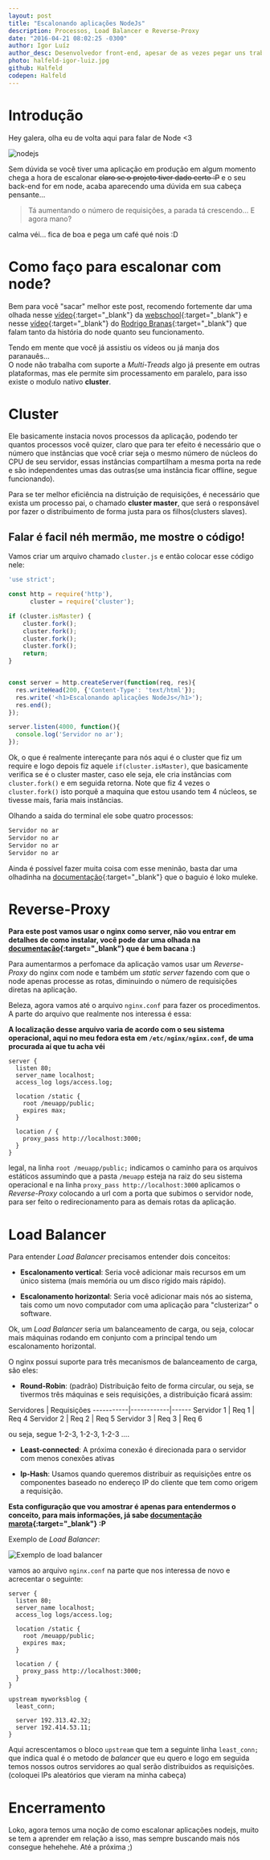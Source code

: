 ```yaml
---
layout: post
title: "Escalonando aplicações NodeJs"
description: Processos, Load Balancer e Reverse-Proxy
date: "2016-04-21 08:02:25 -0300"
author: Igor Luíz
author_desc: Desenvolvedor front-end, apesar de as vezes pegar uns trabalhos de back, curte muito javascript e compartilhar os paranauês que sabe. Um dos criadores desse blog lindão =).
photo: halfeld-igor-luiz.jpg
github: Halfeld
codepen: Halfeld
---
```


Introdução
==========

Hey galera, olha eu de volta aqui para falar de Node <3

![nodejs](/assets/img/halfeld-igor-luiz/escalonando-aplicações-nodejs/nodejs.png)

Sem dúvida se você tiver uma aplicação em produção em algum momento chega a hora de escalonar <s>claro se o projeto tiver dado certo :P</s> e o seu back-end for em node, acaba aparecendo uma dúvida em sua cabeça pensante...

> Tá aumentando o número de requisições, a parada tá crescendo... E agora mano?

calma véi... fica de boa e pega um café qué nois :D

Como faço para escalonar com node?
==================================

Bem para você "sacar" melhor este post, recomendo fortemente dar uma olhada nesse [vídeo](https://www.youtube.com/watch?v=OgfO37F6mdg){:target="_blank"} da [webschool](http://webschool.io/){:target="_blank"} e nesse [vídeo](hhttps://www.youtube.com/watch?v=KtDwdoxQL4A){:target="_blank"} do [Rodrigo Branas](https://twitter.com/rodrigobranas){:target="_blank"} que falam tanto da história do node quanto seu funcionamento.

Tendo em mente que você já assistiu os vídeos ou já manja dos paranauês...  
O node não trabalha com suporte a _Multi-Treads_ algo já presente em outras plataformas, mas ele permite sim processamento em paralelo, para isso existe o modulo nativo **cluster**.

Cluster
=======

Ele basicamente instacia novos processos da aplicação, podendo ter quantos processos você quizer, claro que para ter efeito é necessário que o número que instâncias que você criar seja o mesmo número de núcleos do CPU de seu servidor, essas instâncias compartilham a mesma porta na rede e são independentes umas das outras(se uma instância ficar offline, segue funcionando).

Para se ter melhor eficiência na distruição de requisições, é necessário que exista um processo pai, o chamado **cluster master**, que será o responsável por fazer o distribuimento de forma justa para os filhos(clusters slaves).

Falar é facil néh mermão, me mostre o código!
--------------------------------------------

Vamos criar um arquivo chamado `cluster.js` e então colocar esse código nele:

```js
'use strict';

const http = require('http'),
      cluster = require('cluster');

if (cluster.isMaster) {
    cluster.fork();
    cluster.fork();
    cluster.fork();
    cluster.fork();
    return;
}


const server = http.createServer(function(req, res){
  res.writeHead(200, {'Content-Type': 'text/html'});
  res.write('<h1>Escalonando aplicações NodeJs</h1>');
  res.end();
});

server.listen(4000, function(){
  console.log('Servidor no ar');
});
```

Ok, o que é realmente intereçante para nós aqui é o cluster que fiz um require e logo depois fiz aquele `if(cluster.isMaster)`, que basicamente verifica se é o cluster master, caso ele seja, ele cria instâncias com `cluster.fork()` e em seguida retorna. Note que fiz 4 vezes o `cluster.fork()` isto porquê a maquina que estou usando tem 4 núcleos, se tivesse mais, faria mais instâncias.  

Olhando a saida do terminal ele sobe quatro processos:

```sh
Servidor no ar
Servidor no ar
Servidor no ar
Servidor no ar
```

Ainda é possível fazer muita coisa com esse meninão, basta dar uma olhadinha na [documentação](https://nodejs.org/api/cluster.html){:target="_blank"} que o baguio é loko muleke.

Reverse-Proxy
=============

**Para este post vamos usar o nginx como server, não vou entrar em detalhes de como instalar, você pode dar uma olhada na [documentação](https://www.nginx.com/resources/wiki/){:target="_blank"} que é bem bacana :)**

Para aumentarmos a perfomace da aplicação vamos usar um _Reverse-Proxy_ do nginx com node e também um _static server_ fazendo com que o node apenas processe as rotas, diminuindo o número de requisições diretas na aplicação.

Beleza, agora vamos até o arquivo `nginx.conf` para fazer os procedimentos. A parte do arquivo que realmente nos interessa é essa:

**A localização desse arquivo varia de acordo com o seu sistema operacional, aqui no meu fedora esta em `/etc/nginx/nginx.conf`, de uma procurada aí que tu acha véi**

```
server {
  listen 80;
  server_name localhost;
  access_log logs/access.log;

  location /static {
    root /meuapp/public;
    expires max;
  }

  location / {
    proxy_pass http://localhost:3000;
  }
}
```

legal, na linha `root /meuapp/public;` indicamos o caminho para os arquivos estáticos assumindo que a pasta `/meuapp` esteja na raiz do seu sistema operacional e na linha `proxy_pass http://localhost:3000` aplicamos o _Reverse-Proxy_ colocando a url com a porta que subimos o servidor node, para ser feito o redirecionamento para as demais rotas da aplicação.


Load Balancer
=============

Para entender _Load Balancer_ precisamos entender dois conceitos:

+ **Escalonamento vertical**: Seria você adicionar mais recursos em um único sistema (mais memória ou um disco rígido mais rápido).

+ **Escalonamento horizontal**: Seria você adicionar mais nós ao sistema, tais como um novo computador com uma aplicação para "clusterizar" o software.

Ok, um _Load Balancer_ seria um balanceamento de carga, ou seja, colocar mais máquinas rodando em conjunto com a principal tendo um escalonamento horizontal.

O nginx possui suporte para três mecanismos de balanceamento de carga, são eles:

+ **Round-Robin**: (padrão) Distribuição feito de forma circular, ou seja, se tivermos três máquinas e seis requisições, a distribuição ficará assim:

Servidores | Requisições
-----------|------------|------
Servidor 1 | Req 1      | Req 4
Servidor 2 | Req 2      | Req 5
Servidor 3 | Req 3      | Req 6

ou seja, segue 1-2-3, 1-2-3, 1-2-3 ....

+ **Least-connected**: A próxima conexão é direcionada para o servidor com menos conexões ativas

+ **Ip-Hash**: Usamos quando queremos distribuir as requisições entre os componentes baseado no endereço IP do cliente que tem como origem a requisição.

**Esta configuração que vou amostrar é apenas para entendermos o conceito, para mais informações, já sabe [documentação marota](http://nginx.com/resources/admin-guide/load-balancer/){:target="_blank"} :P**

Exemplo de _Load Balancer_:

![Exemplo de load balancer](/assets/img/halfeld-igor-luiz/escalonando-aplicações-nodejs/load-balancing.png)

vamos ao arquivo `nginx.conf` na parte que nos interessa de novo e acrecentar o seguinte:

```
server {
  listen 80;
  server_name localhost;
  access_log logs/access.log;

  location /static {
    root /meuapp/public;
    expires max;
  }

  location / {
    proxy_pass http://localhost:3000;
  }
}

upstream myworksblog {
  least_conn;

  server 192.313.42.32;
  server 192.414.53.11;
}
```

Aqui acrescentamos o bloco `upstream` que tem a seguinte linha `least_conn;` que indica qual é o metodo de _balancer_ que eu quero e logo em seguida temos nossos outros servidores ao qual serão distribuidos as requisições. (coloquei IPs aleatórios que vieram na minha cabeça)

Encerramento
============

Loko, agora temos uma noção de como escalonar aplicações nodejs, muito se tem a aprender em relação a isso, mas sempre buscando mais nós consegue hehehehe. Até a próxima ;)
